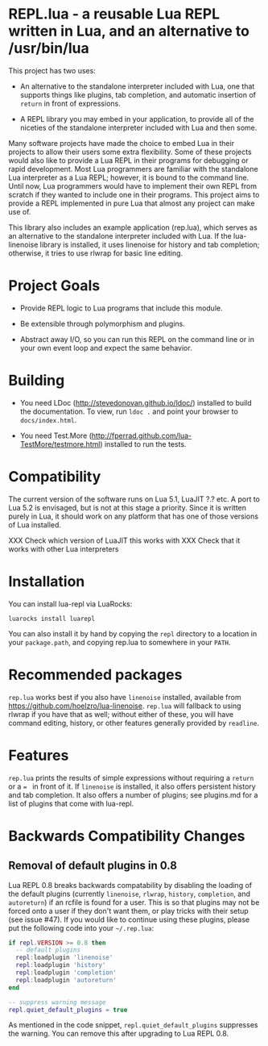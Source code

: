 # REPL.lua - a reusable Lua REPL written in Lua, and an alternative to /usr/bin/lua

This project has two uses:

  - An alternative to the standalone interpreter included with Lua, one that supports
    things like plugins, tab completion, and automatic insertion of `return` in front
    of expressions.

  - A REPL library you may embed in your application, to provide all of the niceties
    of the standalone interpreter included with Lua and then some.

Many software projects have made the choice to embed Lua in their projects to
allow their users some extra flexibility.  Some of these projects would also
like to provide a Lua REPL in their programs for debugging or rapid development.
Most Lua programmers are familiar with the standalone Lua interpreter as a Lua REPL;
however, it is bound to the command line.  Until now, Lua programmers would have to
implement their own REPL from scratch if they wanted to include one in their programs.
This project aims to provide a REPL implemented in pure Lua that almost any project can
make use of.

This library also includes an example application (rep.lua), which serves as an alternative
to the standalone interpreter included with Lua.  If the lua-linenoise library is installed,
it uses linenoise for history and tab completion; otherwise, it tries to use rlwrap for
basic line editing.

# Project Goals

  * Provide REPL logic to Lua programs that include this module.

  * Be extensible through polymorphism and plugins.

  * Abstract away I/O, so you can run this REPL on the command line or in your own event loop and expect the same behavior.

# Building

  * You need LDoc (http://stevedonovan.github.io/ldoc/) installed to build the documentation.
    To view, run `ldoc .` and point your browser to `docs/index.html`.

  * You need Test.More (http://fperrad.github.com/lua-TestMore/testmore.html) installed to run the tests.

# Compatibility

The current version of the software runs on Lua 5.1, LuaJIT ?.? etc.
A port to Lua 5.2 is envisaged, but is not at this stage a priority.
Since it is written purely in Lua, it should work on any platform that
has one of those versions of Lua installed.

XXX Check which version of LuaJIT this works with
XXX Check that it works with other Lua interpreters

# Installation

You can install lua-repl via LuaRocks:

    luarocks install luarepl

You can also install it by hand by copying the `repl`
directory to a location in your `package.path`, and
copying rep.lua to somewhere in your `PATH`.

# Recommended packages

`rep.lua` works best if you also have `linenoise` installed,
available from https://github.com/hoelzro/lua-linenoise.
`rep.lua` will fallback to using rlwrap if you have that as well;
without either of these, you will have command editing, history,
or other features generally provided by `readline`.

# Features

`rep.lua` prints the results of simple expressions without requiring
a `return ` or a `= ` in front of it.  If `linenoise` is installed,
it also offers persistent history and tab completion.  It also offers
a number of plugins; see plugins.md for a list of plugins that come
with lua-repl.

# Backwards Compatibility Changes

## Removal of default plugins in 0.8

Lua REPL 0.8 breaks backwards compatability by disabling the loading of the
default plugins (currently `linenoise`, `rlwrap`, `history`, `completion`, and
`autoreturn`) if an rcfile is found for a user.  This is so that plugins may
not be forced onto a user if they don't want them, or play tricks with their
setup (see issue #47).  If you would like to continue using these plugins, please
put the following code into your `~/.rep.lua`:

```lua
if repl.VERSION >= 0.8 then
  -- default plugins
  repl:loadplugin 'linenoise'
  repl:loadplugin 'history'
  repl:loadplugin 'completion'
  repl:loadplugin 'autoreturn'
end

-- suppress warning message
repl.quiet_default_plugins = true
```

As mentioned in the code snippet, `repl.quiet_default_plugins` suppresses the warning.
You can remove this after upgrading to Lua REPL 0.8.
